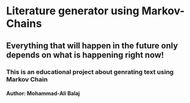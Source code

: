 # Literature generator using Markov-Chains
## Everything that will happen in the future only depends on what is happening right now!
### This is an educational project about genrating text using Markov Chain 
#### Author: Mohammad-Ali Balaj
